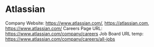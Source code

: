 # Atlassian

Company Website: https://www.atlassian.com/, https://atlassian.com, https://www.atlassian.com/
Careers Page URL: https://www.atlassian.com/company/careers
Job Board URL temp: https://www.atlassian.com/company/careers/all-jobs
